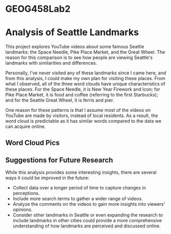 # GEOG458Lab2
# Analysis of Seattle Landmarks

This project explores YouTube videos about some famous Seattle landmarks: the Space Needle, Pike Place Market, and the Great Wheel. The reason for this comparison is to see how people are viewing Seattle's landmarks with similarities and differences. 

Personally, I've never visited any of these landmarks since I came here, and from this analysis, I could make my own plan for visiting these places. From what I observed, all of the three word clouds have unique characteristics of these places. For the Space Needle, it is New Year Firework and Icon; for Pike Place Market, it is food and coffee (referring to the first Starbucks); and for the Seattle Great Wheel, it is ferris and pier. 

One reason for these patterns is that I assume most of the videos on YouTube are made by visitors, instead of local residents. As a result, the word cloud is predictable as it has similar words compared to the data we can acquire online.

## Word Cloud Pics

## Suggestions for Future Research
While this analysis provides some interesting insights, there are several ways it could be improved in the future:
- Collect data over a longer period of time to capture changes in perceptions.
- Include more search terms to gather a wider range of videos.
- Analyze the comments on the videos to gain more insights into viewers' opinions.
- Consider other landmarks in Seattle or even expanding the research to include landmarks in other cities could provide a more comprehensive understanding of how landmarks are perceived and discussed online.
